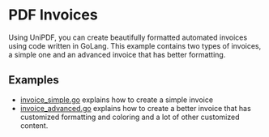 # PDF Invoices

Using UniPDF, you can create beautifully formatted automated invoices using code written in GoLang. This example contains two types of invoices, a simple one and an advanced invoice that has better formatting. 

## Examples

- [invoice_simple.go](invoice_simple.go) explains how to create a simple invoice
- [invoice_advanced.go](invoice_advanced.go) explains how to create a better invoice that has customized formatting and coloring and a lot of other customized content.  
